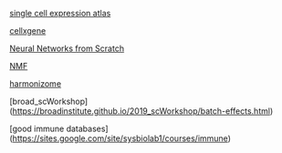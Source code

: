 
[single cell expression atlas](https://www.ebi.ac.uk/gxa/sc/home)

[cellxgene](https://github.com/chanzuckerberg/cellxgene)

[Neural Networks from Scratch](https://www.youtube.com/watch?v=Wo5dMEP_BbI)

[NMF](http://www.billconnelly.net/?p=534)

[harmonizome](http://amp.pharm.mssm.edu/Harmonizome/)

[broad_scWorkshop] (https://broadinstitute.github.io/2019_scWorkshop/batch-effects.html)


[good immune databases] (https://sites.google.com/site/sysbiolab1/courses/immune)
